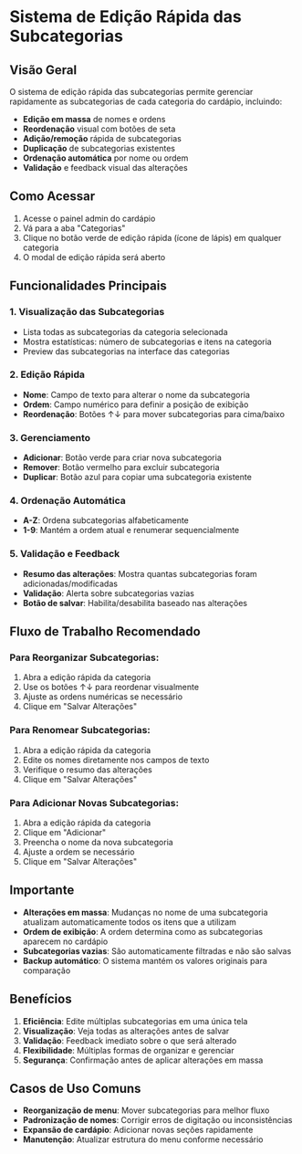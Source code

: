 # Sistema de Edição Rápida das Subcategorias

## Visão Geral

O sistema de edição rápida das subcategorias permite gerenciar rapidamente as subcategorias de cada categoria do cardápio, incluindo:

- **Edição em massa** de nomes e ordens
- **Reordenação** visual com botões de seta
- **Adição/remoção** rápida de subcategorias
- **Duplicação** de subcategorias existentes
- **Ordenação automática** por nome ou ordem
- **Validação** e feedback visual das alterações

## Como Acessar

1. Acesse o painel admin do cardápio
2. Vá para a aba "Categorias"
3. Clique no botão verde de edição rápida (ícone de lápis) em qualquer categoria
4. O modal de edição rápida será aberto

## Funcionalidades Principais

### 1. Visualização das Subcategorias
- Lista todas as subcategorias da categoria selecionada
- Mostra estatísticas: número de subcategorias e itens na categoria
- Preview das subcategorias na interface das categorias

### 2. Edição Rápida
- **Nome**: Campo de texto para alterar o nome da subcategoria
- **Ordem**: Campo numérico para definir a posição de exibição
- **Reordenação**: Botões ↑↓ para mover subcategorias para cima/baixo

### 3. Gerenciamento
- **Adicionar**: Botão verde para criar nova subcategoria
- **Remover**: Botão vermelho para excluir subcategoria
- **Duplicar**: Botão azul para copiar uma subcategoria existente

### 4. Ordenação Automática
- **A-Z**: Ordena subcategorias alfabeticamente
- **1-9**: Mantém a ordem atual e renumerar sequencialmente

### 5. Validação e Feedback
- **Resumo das alterações**: Mostra quantas subcategorias foram adicionadas/modificadas
- **Validação**: Alerta sobre subcategorias vazias
- **Botão de salvar**: Habilita/desabilita baseado nas alterações

## Fluxo de Trabalho Recomendado

### Para Reorganizar Subcategorias:
1. Abra a edição rápida da categoria
2. Use os botões ↑↓ para reordenar visualmente
3. Ajuste as ordens numéricas se necessário
4. Clique em "Salvar Alterações"

### Para Renomear Subcategorias:
1. Abra a edição rápida da categoria
2. Edite os nomes diretamente nos campos de texto
3. Verifique o resumo das alterações
4. Clique em "Salvar Alterações"

### Para Adicionar Novas Subcategorias:
1. Abra a edição rápida da categoria
2. Clique em "Adicionar"
3. Preencha o nome da nova subcategoria
4. Ajuste a ordem se necessário
5. Clique em "Salvar Alterações"

## Importante

- **Alterações em massa**: Mudanças no nome de uma subcategoria atualizam automaticamente todos os itens que a utilizam
- **Ordem de exibição**: A ordem determina como as subcategorias aparecem no cardápio
- **Subcategorias vazias**: São automaticamente filtradas e não são salvas
- **Backup automático**: O sistema mantém os valores originais para comparação

## Benefícios

1. **Eficiência**: Edite múltiplas subcategorias em uma única tela
2. **Visualização**: Veja todas as alterações antes de salvar
3. **Validação**: Feedback imediato sobre o que será alterado
4. **Flexibilidade**: Múltiplas formas de organizar e gerenciar
5. **Segurança**: Confirmação antes de aplicar alterações em massa

## Casos de Uso Comuns

- **Reorganização de menu**: Mover subcategorias para melhor fluxo
- **Padronização de nomes**: Corrigir erros de digitação ou inconsistências
- **Expansão de cardápio**: Adicionar novas seções rapidamente
- **Manutenção**: Atualizar estrutura do menu conforme necessário







